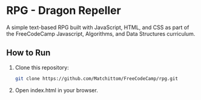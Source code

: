 # RPG - Dragon Repeller

A simple text-based RPG built with JavaScript, HTML, and CSS as part of the FreeCodeCamp Javascript, Algorithms, and Data Structures curriculum.

## How to Run
1. Clone this repository:
   ```bash
   git clone https://github.com/Matchittom/FreeCodeCamp/rpg.git
2. Open index.html in your browser.
